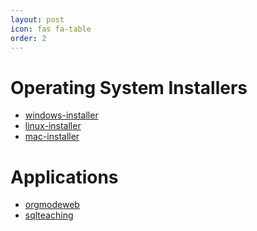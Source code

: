 ```yaml
---
layout: post
icon: fas fa-table
order: 2
---
```


# Operating System Installers

- <a href="https://github.com/mateusz-piotrowski/windows-installer"> windows-installer </a>
- <a href="https://github.com/mateusz-piotrowski/linux-installer"> linux-installer </a>
- <a href="https://github.com/mateusz-piotrowski/mac-installer"> mac-installer </a>

# Applications

- <a href="https://mateusz-piotrowski.github.io/orgmodeweb">orgmodeweb</a>
- <a href="https://mateusz-piotrowski.github.io/sqlteaching">sqlteaching</a>
